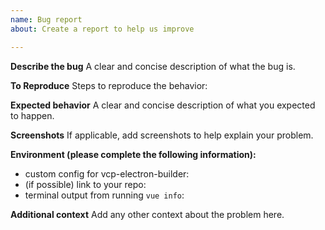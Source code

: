 ```yaml
---
name: Bug report
about: Create a report to help us improve

---
```


**Describe the bug**
A clear and concise description of what the bug is.

**To Reproduce**
Steps to reproduce the behavior:


**Expected behavior**
A clear and concise description of what you expected to happen.

**Screenshots**
If applicable, add screenshots to help explain your problem.

**Environment (please complete the following information):**
 - custom config for vcp-electron-builder: 
 - (if possible) link to your repo: 
 - terminal output from running `vue info`:

**Additional context**
Add any other context about the problem here.
